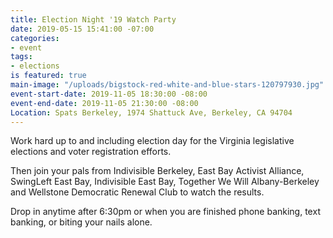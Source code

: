 ```yaml
---
title: Election Night '19 Watch Party
date: 2019-05-15 15:41:00 -07:00
categories:
- event
tags:
- elections
is featured: true
main-image: "/uploads/bigstock-red-white-and-blue-stars-120797930.jpg"
event-start-date: 2019-11-05 18:30:00 -08:00
event-end-date: 2019-11-05 21:30:00 -08:00
Location: Spats Berkeley, 1974 Shattuck Ave, Berkeley, CA 94704
---
```


Work hard up to and including election day for the Virginia legislative elections and voter registration efforts.

Then join your pals from Indivisible Berkeley, East Bay Activist Alliance, SwingLeft East Bay, Indivisible East Bay, Together We Will Albany-Berkeley and Wellstone Democratic Renewal Club to watch the results. 

Drop in anytime after 6:30pm or when you are finished phone banking, text banking, or biting your nails alone.